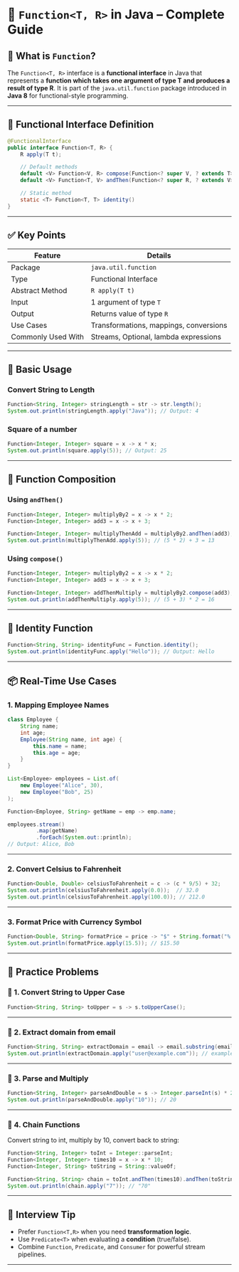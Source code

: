 
# 🔧 `Function<T, R>` in Java – Complete Guide

## 📘 What is `Function`?

The `Function<T, R>` interface is a **functional interface** in Java that represents a **function which takes one argument of type T and produces a result of type R**. It is part of the `java.util.function` package introduced in **Java 8** for functional-style programming.

---

## 📜 Functional Interface Definition

```java
@FunctionalInterface
public interface Function<T, R> {
    R apply(T t);

    // Default methods
    default <V> Function<V, R> compose(Function<? super V, ? extends T> before);
    default <V> Function<T, V> andThen(Function<? super R, ? extends V> after);

    // Static method
    static <T> Function<T, T> identity()
}
```

---

## ✅ Key Points

| Feature        | Details                                  |
|----------------|------------------------------------------|
| Package        | `java.util.function`                     |
| Type           | Functional Interface                     |
| Abstract Method| `R apply(T t)`                           |
| Input          | 1 argument of type `T`                   |
| Output         | Returns value of type `R`                |
| Use Cases      | Transformations, mappings, conversions   |
| Commonly Used With | Streams, Optional, lambda expressions |

---

## 🔧 Basic Usage

### Convert String to Length

```java
Function<String, Integer> stringLength = str -> str.length();
System.out.println(stringLength.apply("Java")); // Output: 4
```

### Square of a number

```java
Function<Integer, Integer> square = x -> x * x;
System.out.println(square.apply(5)); // Output: 25
```

---

## 🔄 Function Composition

### Using `andThen()`

```java
Function<Integer, Integer> multiplyBy2 = x -> x * 2;
Function<Integer, Integer> add3 = x -> x + 3;

Function<Integer, Integer> multiplyThenAdd = multiplyBy2.andThen(add3);
System.out.println(multiplyThenAdd.apply(5)); // (5 * 2) + 3 = 13
```

### Using `compose()`

```java
Function<Integer, Integer> multiplyBy2 = x -> x * 2;
Function<Integer, Integer> add3 = x -> x + 3;

Function<Integer, Integer> addThenMultiply = multiplyBy2.compose(add3);
System.out.println(addThenMultiply.apply(5)); // (5 + 3) * 2 = 16
```

---

## 🧾 Identity Function

```java
Function<String, String> identityFunc = Function.identity();
System.out.println(identityFunc.apply("Hello")); // Output: Hello
```

---

## 📦 Real-Time Use Cases

### 1. Mapping Employee Names

```java
class Employee {
    String name;
    int age;
    Employee(String name, int age) {
        this.name = name;
        this.age = age;
    }
}

List<Employee> employees = List.of(
    new Employee("Alice", 30),
    new Employee("Bob", 25)
);

Function<Employee, String> getName = emp -> emp.name;

employees.stream()
         .map(getName)
         .forEach(System.out::println);
// Output: Alice, Bob
```

---

### 2. Convert Celsius to Fahrenheit

```java
Function<Double, Double> celsiusToFahrenheit = c -> (c * 9/5) + 32;
System.out.println(celsiusToFahrenheit.apply(0.0));  // 32.0
System.out.println(celsiusToFahrenheit.apply(100.0)); // 212.0
```

---

### 3. Format Price with Currency Symbol

```java
Function<Double, String> formatPrice = price -> "$" + String.format("%.2f", price);
System.out.println(formatPrice.apply(15.5)); // $15.50
```

---

## 🧪 Practice Problems

### 🔰 1. Convert String to Upper Case

```java
Function<String, String> toUpper = s -> s.toUpperCase();
```

---

### 🔰 2. Extract domain from email

```java
Function<String, String> extractDomain = email -> email.substring(email.indexOf("@") + 1);
System.out.println(extractDomain.apply("user@example.com")); // example.com
```

---

### 🔰 3. Parse and Multiply

```java
Function<String, Integer> parseAndDouble = s -> Integer.parseInt(s) * 2;
System.out.println(parseAndDouble.apply("10")); // 20
```

---

### 🔰 4. Chain Functions

Convert string to int, multiply by 10, convert back to string:

```java
Function<String, Integer> toInt = Integer::parseInt;
Function<Integer, Integer> times10 = x -> x * 10;
Function<Integer, String> toString = String::valueOf;

Function<String, String> chain = toInt.andThen(times10).andThen(toString);
System.out.println(chain.apply("7")); // "70"
```

---

## 🧠 Interview Tip

- Prefer `Function<T,R>` when you need **transformation logic**.
- Use `Predicate<T>` when evaluating a **condition** (true/false).
- Combine `Function`, `Predicate`, and `Consumer` for powerful stream pipelines.

---
